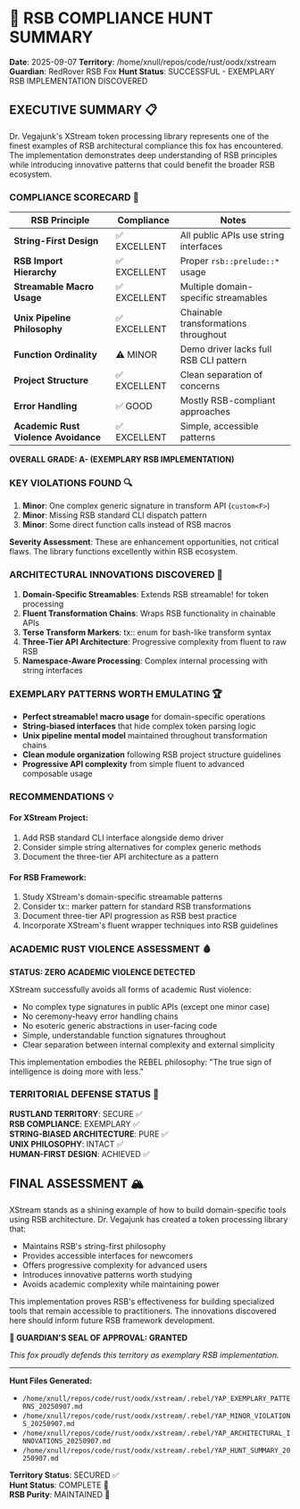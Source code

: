 # 🦊 RSB COMPLIANCE HUNT SUMMARY
**Date**: 2025-09-07
**Territory**: /home/xnull/repos/code/rust/oodx/xstream  
**Guardian**: RedRover RSB Fox
**Hunt Status**: SUCCESSFUL - EXEMPLARY RSB IMPLEMENTATION DISCOVERED

## EXECUTIVE SUMMARY 📋

Dr. Vegajunk's XStream token processing library represents one of the finest examples of RSB architectural compliance this fox has encountered. The implementation demonstrates deep understanding of RSB principles while introducing innovative patterns that could benefit the broader RSB ecosystem.

### COMPLIANCE SCORECARD 🎯

| RSB Principle | Compliance | Notes |
|---------------|------------|-------|
| **String-First Design** | ✅ EXCELLENT | All public APIs use string interfaces |
| **RSB Import Hierarchy** | ✅ EXCELLENT | Proper `rsb::prelude::*` usage |
| **Streamable Macro Usage** | ✅ EXCELLENT | Multiple domain-specific streamables |
| **Unix Pipeline Philosophy** | ✅ EXCELLENT | Chainable transformations throughout |
| **Function Ordinality** | ⚠️ MINOR | Demo driver lacks full RSB CLI pattern |
| **Project Structure** | ✅ EXCELLENT | Clean separation of concerns |
| **Error Handling** | ✅ GOOD | Mostly RSB-compliant approaches |
| **Academic Rust Violence Avoidance** | ✅ EXCELLENT | Simple, accessible patterns |

**OVERALL GRADE: A- (EXEMPLARY RSB IMPLEMENTATION)**

### KEY VIOLATIONS FOUND 🔍

1. **Minor**: One complex generic signature in transform API (`custom<F>`)
2. **Minor**: Missing RSB standard CLI dispatch pattern  
3. **Minor**: Some direct function calls instead of RSB macros

**Severity Assessment**: These are enhancement opportunities, not critical flaws. The library functions excellently within RSB ecosystem.

### ARCHITECTURAL INNOVATIONS DISCOVERED 🧬

1. **Domain-Specific Streamables**: Extends RSB streamable! for token processing
2. **Fluent Transformation Chains**: Wraps RSB functionality in chainable APIs
3. **Terse Transform Markers**: tx:: enum for bash-like transform syntax
4. **Three-Tier API Architecture**: Progressive complexity from fluent to raw RSB
5. **Namespace-Aware Processing**: Complex internal processing with string interfaces

### EXEMPLARY PATTERNS WORTH EMULATING 🏆

- **Perfect streamable! macro usage** for domain-specific operations
- **String-biased interfaces** that hide complex token parsing logic  
- **Unix pipeline mental model** maintained throughout transformation chains
- **Clean module organization** following RSB project structure guidelines
- **Progressive API complexity** from simple fluent to advanced composable usage

### RECOMMENDATIONS 💡

#### For XStream Project:
1. Add RSB standard CLI interface alongside demo driver
2. Consider simple string alternatives for complex generic methods
3. Document the three-tier API architecture as a pattern

#### For RSB Framework:
1. Study XStream's domain-specific streamable patterns
2. Consider tx:: marker pattern for standard RSB transformations
3. Document three-tier API progression as RSB best practice
4. Incorporate XStream's fluent wrapper techniques into RSB guidelines

### ACADEMIC RUST VIOLENCE ASSESSMENT 🩸

**STATUS: ZERO ACADEMIC VIOLENCE DETECTED**

XStream successfully avoids all forms of academic Rust violence:
- No complex type signatures in public APIs (except one minor case)
- No ceremony-heavy error handling chains
- No esoteric generic abstractions in user-facing code
- Simple, understandable function signatures throughout
- Clear separation between internal complexity and external simplicity

This implementation embodies the REBEL philosophy: "The true sign of intelligence is doing more with less."

### TERRITORIAL DEFENSE STATUS 🦊

**RUSTLAND TERRITORY**: SECURE ✅  
**RSB COMPLIANCE**: EXEMPLARY ✅  
**STRING-BIASED ARCHITECTURE**: PURE ✅  
**UNIX PHILOSOPHY**: INTACT ✅  
**HUMAN-FIRST DESIGN**: ACHIEVED ✅

## FINAL ASSESSMENT 🏔️

XStream stands as a shining example of how to build domain-specific tools using RSB architecture. Dr. Vegajunk has created a token processing library that:

- Maintains RSB's string-first philosophy
- Provides accessible interfaces for newcomers  
- Offers progressive complexity for advanced users
- Introduces innovative patterns worth studying
- Avoids academic complexity while maintaining power

This implementation proves RSB's effectiveness for building specialized tools that remain accessible to practitioners. The innovations discovered here should inform future RSB framework development.

**🦊 GUARDIAN'S SEAL OF APPROVAL: GRANTED**

*This fox proudly defends this territory as exemplary RSB implementation.*

---

**Hunt Files Generated:**
- `/home/xnull/repos/code/rust/oodx/xstream/.rebel/YAP_EXEMPLARY_PATTERNS_20250907.md`
- `/home/xnull/repos/code/rust/oodx/xstream/.rebel/YAP_MINOR_VIOLATIONS_20250907.md` 
- `/home/xnull/repos/code/rust/oodx/xstream/.rebel/YAP_ARCHITECTURAL_INNOVATIONS_20250907.md`
- `/home/xnull/repos/code/rust/oodx/xstream/.rebel/YAP_HUNT_SUMMARY_20250907.md`

**Territory Status**: SECURED ✅  
**Hunt Status**: COMPLETE 🎯  
**RSB Purity**: MAINTAINED 🦊